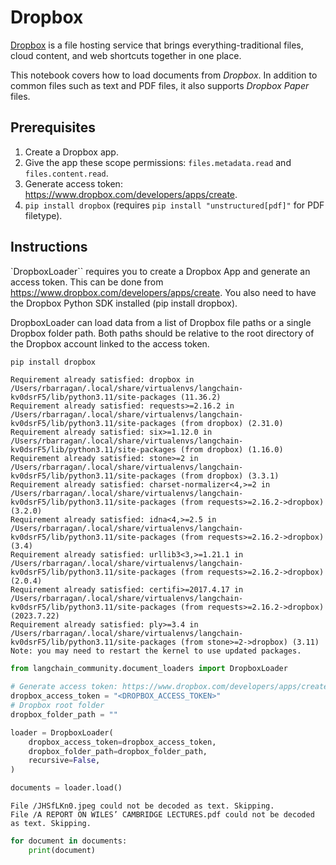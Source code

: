 # Dropbox

[Dropbox](https://en.wikipedia.org/wiki/Dropbox) is a file hosting service that brings everything-traditional files, cloud content, and web shortcuts together in one place.

This notebook covers how to load documents from *Dropbox*. In addition to common files such as text and PDF files, it also supports *Dropbox Paper* files.

## Prerequisites

1. Create a Dropbox app.
2. Give the app these scope permissions: `files.metadata.read` and `files.content.read`.
3. Generate access token: https://www.dropbox.com/developers/apps/create.
4. `pip install dropbox` (requires `pip install "unstructured[pdf]"` for PDF filetype).

## Instructions

`DropboxLoader`` requires you to create a Dropbox App and generate an access token. This can be done from https://www.dropbox.com/developers/apps/create. You also need to have the Dropbox Python SDK installed (pip install dropbox).

DropboxLoader can load data from a list of Dropbox file paths or a single Dropbox folder path. Both paths should be relative to the root directory of the Dropbox account linked to the access token.


```python
pip install dropbox
```

    Requirement already satisfied: dropbox in /Users/rbarragan/.local/share/virtualenvs/langchain-kv0dsrF5/lib/python3.11/site-packages (11.36.2)
    Requirement already satisfied: requests>=2.16.2 in /Users/rbarragan/.local/share/virtualenvs/langchain-kv0dsrF5/lib/python3.11/site-packages (from dropbox) (2.31.0)
    Requirement already satisfied: six>=1.12.0 in /Users/rbarragan/.local/share/virtualenvs/langchain-kv0dsrF5/lib/python3.11/site-packages (from dropbox) (1.16.0)
    Requirement already satisfied: stone>=2 in /Users/rbarragan/.local/share/virtualenvs/langchain-kv0dsrF5/lib/python3.11/site-packages (from dropbox) (3.3.1)
    Requirement already satisfied: charset-normalizer<4,>=2 in /Users/rbarragan/.local/share/virtualenvs/langchain-kv0dsrF5/lib/python3.11/site-packages (from requests>=2.16.2->dropbox) (3.2.0)
    Requirement already satisfied: idna<4,>=2.5 in /Users/rbarragan/.local/share/virtualenvs/langchain-kv0dsrF5/lib/python3.11/site-packages (from requests>=2.16.2->dropbox) (3.4)
    Requirement already satisfied: urllib3<3,>=1.21.1 in /Users/rbarragan/.local/share/virtualenvs/langchain-kv0dsrF5/lib/python3.11/site-packages (from requests>=2.16.2->dropbox) (2.0.4)
    Requirement already satisfied: certifi>=2017.4.17 in /Users/rbarragan/.local/share/virtualenvs/langchain-kv0dsrF5/lib/python3.11/site-packages (from requests>=2.16.2->dropbox) (2023.7.22)
    Requirement already satisfied: ply>=3.4 in /Users/rbarragan/.local/share/virtualenvs/langchain-kv0dsrF5/lib/python3.11/site-packages (from stone>=2->dropbox) (3.11)
    Note: you may need to restart the kernel to use updated packages.
    


```python
from langchain_community.document_loaders import DropboxLoader
```


```python
# Generate access token: https://www.dropbox.com/developers/apps/create.
dropbox_access_token = "<DROPBOX_ACCESS_TOKEN>"
# Dropbox root folder
dropbox_folder_path = ""
```


```python
loader = DropboxLoader(
    dropbox_access_token=dropbox_access_token,
    dropbox_folder_path=dropbox_folder_path,
    recursive=False,
)
```


```python
documents = loader.load()
```

    File /JHSfLKn0.jpeg could not be decoded as text. Skipping.
    File /A REPORT ON WILES’ CAMBRIDGE LECTURES.pdf could not be decoded as text. Skipping.
    


```python
for document in documents:
    print(document)
```
